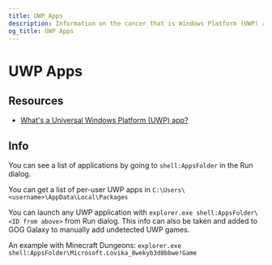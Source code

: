 ```yaml
---
title: UWP Apps
description: Information on the cancer that is Windows Platform (UWP) apps.
og_title: UWP Apps
---
```


# UWP Apps

## Resources

* [What's a Universal Windows Platform (UWP) app?](https://docs.microsoft.com/en-us/windows/uwp/get-started/universal-application-platform-guide)

## Info

You can see a list of applications by going to `shell:AppsFolder` in the Run dialog.

You can get a list of per-user UWP apps in `C:\Users\<username>\AppData\Local\Packages`

You can launch any UWP application with `explorer.exe shell:AppsFolder\<ID from above>` from Run dialog. This info can also be taken and added to GOG Galaxy to manually add undetected UWP games.

An example with Minecraft Dungeons: `explorer.exe shell:AppsFolder\Microsoft.Lovika_8wekyb3d8bbwe!Game`
